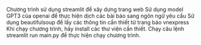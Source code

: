 Chương trình sử dụng streamlit để xây dựng trang web
Sử dụng model GPT3 của openai để thực hiện dịch các bài báo sang ngôn ngữ yêu cầu
Sử dụng beautifulsoup để lấy các thông tin cần thiết từ trang báo vnexpress
Khi chạy chương trình, hãy install các thư viện cần thiết.
Chạy câu lệnh streamlit run main.py để thực hiện chạy chương trình.
